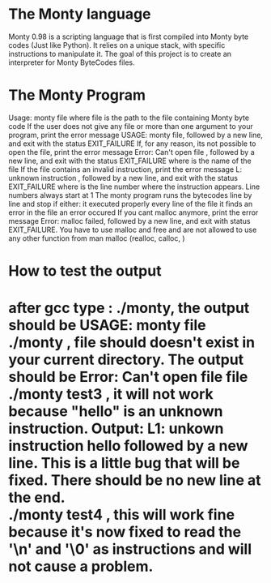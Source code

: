 <h1>The Monty language</h1>
<p>Monty 0.98 is a scripting language that is first compiled into Monty byte codes (Just like Python). It relies on a unique stack, with specific instructions to manipulate it. The goal of this project is to create an interpreter for Monty ByteCodes files.</p>

<h1>The Monty Program</h1>
<p>
Usage: monty file
where file is the path to the file containing Monty byte code
If the user does not give any file or more than one argument to your program, print the error message USAGE: monty file, followed by a new line, and exit with the status EXIT_FAILURE
If, for any reason, its not possible to open the file, print the error message Error: Can't open file <file>, followed by a new line, and exit with the status EXIT_FAILURE
where <file> is the name of the file
If the file contains an invalid instruction, print the error message L<line_number>: unknown instruction <opcode>, followed by a new line, and exit with the status EXIT_FAILURE
where is the line number where the instruction appears.
Line numbers always start at 1
The monty program runs the bytecodes line by line and stop if either:
it executed properly every line of the file
it finds an error in the file
an error occured
If you cant malloc anymore, print the error message Error: malloc failed, followed by a new line, and exit with status EXIT_FAILURE.
You have to use malloc and free and are not allowed to use any other function from man malloc (realloc, calloc, )
</p>


<h1>How to test the output<h1>
<p>
after gcc type : <b>./monty</b>, the output should be <b>USAGE: monty file</b><br>
                 <b> ./monty <file> </b>, file should doesn't exist in your current directory. The output should be <b>Error: Can't open file file</b><br>
                 <b> ./monty test3 </b>, it will not work because "hello" is an unknown instruction. Output: <b>L1: unkown instruction hello</b> followed by a new line. This is a little bug that will be fixed. There should be no new line at the end.<br>
                <b> ./monty test4 </b>, this will work fine because it's now fixed to read the '\n' and '\0' as instructions and will not cause a problem.<br>
</p>